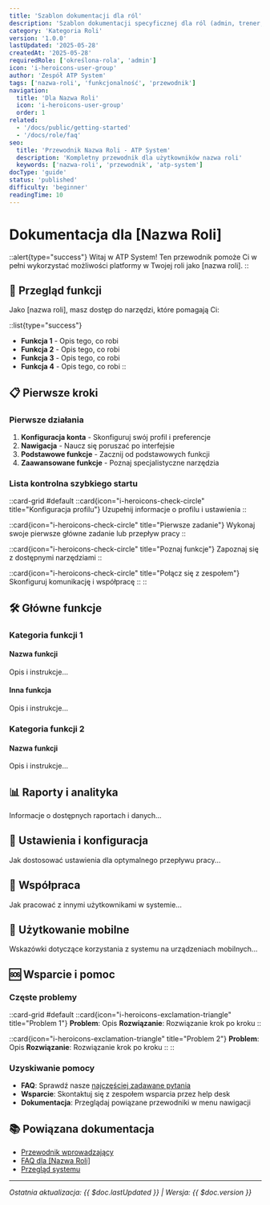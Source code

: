 ```yaml
---
title: 'Szablon dokumentacji dla ról'
description: 'Szablon dokumentacji specyficznej dla ról (admin, trener, zawodnik, itp.)'
category: 'Kategoria Roli'
version: '1.0.0'
lastUpdated: '2025-05-28'
createdAt: '2025-05-28'
requiredRole: ['określona-rola', 'admin']
icon: 'i-heroicons-user-group'
author: 'Zespół ATP System'
tags: ['nazwa-roli', 'funkcjonalność', 'przewodnik']
navigation:
  title: 'Dla Nazwa Roli'
  icon: 'i-heroicons-user-group'
  order: 1
related:
  - '/docs/public/getting-started'
  - '/docs/role/faq'
seo:
  title: 'Przewodnik Nazwa Roli - ATP System'
  description: 'Kompletny przewodnik dla użytkowników nazwa roli'
  keywords: ['nazwa-roli', 'przewodnik', 'atp-system']
docType: 'guide'
status: 'published'
difficulty: 'beginner'
readingTime: 10
---
```


# Dokumentacja dla [Nazwa Roli]

::alert{type="success"}
Witaj w ATP System! Ten przewodnik pomoże Ci w pełni wykorzystać możliwości platformy w Twojej roli jako [nazwa roli].
::

## 🎯 Przegląd funkcji

Jako [nazwa roli], masz dostęp do narzędzi, które pomagają Ci:

::list{type="success"}
- **Funkcja 1** - Opis tego, co robi
- **Funkcja 2** - Opis tego, co robi
- **Funkcja 3** - Opis tego, co robi
- **Funkcja 4** - Opis tego, co robi
::

## 📋 Pierwsze kroki

### Pierwsze działania

1. **Konfiguracja konta** - Skonfiguruj swój profil i preferencje
2. **Nawigacja** - Naucz się poruszać po interfejsie
3. **Podstawowe funkcje** - Zacznij od podstawowych funkcji
4. **Zaawansowane funkcje** - Poznaj specjalistyczne narzędzia

### Lista kontrolna szybkiego startu

::card-grid
#default
  ::card{icon="i-heroicons-check-circle" title="Konfiguracja profilu"}
  Uzupełnij informacje o profilu i ustawienia
  ::

  ::card{icon="i-heroicons-check-circle" title="Pierwsze zadanie"}
  Wykonaj swoje pierwsze główne zadanie lub przepływ pracy
  ::

  ::card{icon="i-heroicons-check-circle" title="Poznaj funkcje"}
  Zapoznaj się z dostępnymi narzędziami
  ::

  ::card{icon="i-heroicons-check-circle" title="Połącz się z zespołem"}
  Skonfiguruj komunikację i współpracę
  ::
::

## 🛠️ Główne funkcje

### Kategoria funkcji 1

#### Nazwa funkcji
Opis i instrukcje...

#### Inna funkcja
Opis i instrukcje...

### Kategoria funkcji 2

#### Nazwa funkcji
Opis i instrukcje...

## 📊 Raporty i analityka

Informacje o dostępnych raportach i danych...

## 🔧 Ustawienia i konfiguracja

Jak dostosować ustawienia dla optymalnego przepływu pracy...

## 🤝 Współpraca

Jak pracować z innymi użytkownikami w systemie...

## 📱 Użytkowanie mobilne

Wskazówki dotyczące korzystania z systemu na urządzeniach mobilnych...

## 🆘 Wsparcie i pomoc

### Częste problemy

::card-grid
#default
  ::card{icon="i-heroicons-exclamation-triangle" title="Problem 1"}
  **Problem**: Opis
  **Rozwiązanie**: Rozwiązanie krok po kroku
  ::

  ::card{icon="i-heroicons-exclamation-triangle" title="Problem 2"}
  **Problem**: Opis
  **Rozwiązanie**: Rozwiązanie krok po kroku
  ::
::

### Uzyskiwanie pomocy

- **FAQ**: Sprawdź nasze [najczęściej zadawane pytania](/docs/role/faq)
- **Wsparcie**: Skontaktuj się z zespołem wsparcia przez help desk
- **Dokumentacja**: Przeglądaj powiązane przewodniki w menu nawigacji

## 📚 Powiązana dokumentacja

- [Przewodnik wprowadzający](/docs/public/getting-started)
- [FAQ dla [Nazwa Roli]](/docs/role/faq)
- [Przegląd systemu](/docs/public/index)

---

*Ostatnia aktualizacja: {{ $doc.lastUpdated }} | Wersja: {{ $doc.version }}*
